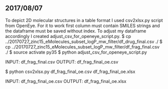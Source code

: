 ## 2017/08/07

To depict 2D molecular structures in a table format I used csv2xlsx.py script from OpenEye. For it to work first column must contain SMILES strings and the dataframe must be saved without index. To adjust my dataframe accordingly I created adjust_csv_for_openeye_script.py.
$ cp ../20170727_zinc15_eMolecules_subset_logP_mw_filter/df_drug_final.csv ./
$ cp ../20170727_zinc15_eMolecules_subset_logP_mw_filter/df_frag_final.csv ./
$ source activate py35
$ python adjust_csv_for_openeye_script.py

INPUT: df_frag_final.csv
OUTPUT: df_frag_final_oe.csv 

$ python csv2xlsx.py df_frag_final_oe.csv df_frag_final_oe.xlsx

INPUT: df_frag_final_oe.csv
OUTPUT: df_frag_final_oe.xlsx
